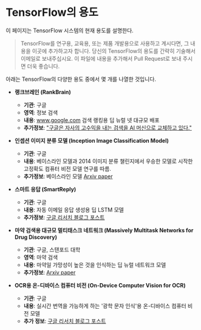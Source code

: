 # TensorFlow의 용도

이 페이지는 TensorFlow 시스템의 현재 용도를 설명한다. 

> TensorFlow를 연구용, 교육용, 또는 제품 개발용으로 사용하고 계시다면,
> 그 내용을 이곳에 추가하고자 합니다.
> 당신의 TensorFlow의 용도를 간략히 기술해서 이메일로 보내주십시요.
> 이 파일에 내용을 추가해서 Pull Request로 보내 주시면 더욱 좋습니다. 

아래는 TensorFlow의 다양한 용도 중에서 몇 개를 나열한 것입니다.

* **랭크브레인 (RankBrain)**
  * **기관**: 구글
  * **영역**: 정보 검색
  * **내용**: www.google.com 검색 랭킹용 딥 뉴럴 넷 대규모 배포    
  * **추가정보**: ["구글은 자사의 고수익을 내는 검색을 AI 머신으로 교체하고 있다."](http://www.bloomberg.com/news/articles/2015-10-26/google-turning-its-lucrative-web-search-over-to-ai-machines)
  
* **인셉션 이미지 분류 모델 (Inception Image Classification Model)**
  * **기관**: 구글
  * **내용**: 베이스라인 모델과 2014 이미지 분류 챌린지에서 우승한 모델로 시작한 고정확도 컴퓨터 비전 모델 연구를 따름.
  * **추가정보**: 베이스라인 모델 [Arxiv paper](http://arxiv.org/abs/1409.4842)

* **스마트 응답 (SmartReply)**
  * **기관**: 구글
  * **내용**: 자동 이메일 응답 생성용 딥 LSTM 모델
  * **추가정보**: [구글 리서치 블로그 포스트](http://googleresearch.blogspot.com/2015/11/computer-respond-to-this-email.html)

* **마약 검색용 대규모 멀티태스크 네트워크 (Massively Multitask Networks for Drug Discovery)**
  * **기관**: 구글, 스탠포드 대학
  * **영역**: 마약 검색
  * **내용**:  마약일 가망성이 높은 것을 인식하는 딥 뉴럴 네트워크 모델  
  * **추가정보**: [Arxiv paper](http://arxiv.org/abs/1502.02072)

* **OCR용 온-디바이스 컴퓨터 비전 (On-Device Computer Vision for OCR)**
  * **기관**: 구글
  * **내용**: 실시간 번역을 가능하게 하는 '광학 문자 인식'용 온-디바이스 컴퓨터 비전 모델 
  * **추가 정보**: [구글 리서치 블로그 포스트](http://googleresearch.blogspot.com/2015/07/how-google-translate-squeezes-deep.html)